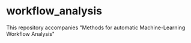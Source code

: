 # workflow_analysis
This repository accompanies "Methods for automatic Machine-Learning Workflow Analysis"
